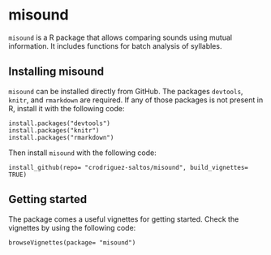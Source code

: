 # misound

`misound` is a R package that allows comparing sounds using mutual information. It includes functions for batch analysis of syllables.

## Installing misound
`misound` can be installed directly from GitHub. The packages `devtools`, `knitr`, and `rmarkdown` are required. If any of those packages is not present in R, install it with the following code:

```{r}
install.packages("devtools")
install.packages("knitr")
install.packages("rmarkdown")
```

Then install `misound` with the following code:

```{r}
install_github(repo= "crodriguez-saltos/misound", build_vignettes= TRUE)
```

## Getting started
The package comes a useful vignettes for getting started. Check the vignettes by using the following code:

```{r}
browseVignettes(package= "misound")
```
